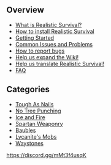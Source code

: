 ## Overview
* [What is Realistic Survival?](https://github.com/ValMobile/RealisticSurvival/wiki/RealisticSurvival-in-a-nutshell)
* [How to install Realistic Survival](https://github.com/ValMobile/RealisticSurvival/wiki/Installing-RealisticSurvival)
* [Getting Started](https://github.com/ValMobile/RealisticSurvival/wiki/Getting-Started)
* [Common Issues and Problems](https://github.com/ValMobile/RealisticSurvival/wiki/Common-Issues)
* [How to report bugs](https://github.com/ValMobile/RealisticSurvival/wiki/How-to-report-bugs)
* [Help us expand the Wiki!](https://github.com/ValMobile/RealisticSurvival/wiki/Expanding-the-Wiki)
* [Help us translate Realistic Survival!](https://github.com/ValMobile/RealisticSurvival/wiki/Translating-RealisticSurvival)
* [FAQ](https://github.com/ValMobile/RealisticSurvival/wiki/FAQ)

## Categories
* [Tough As Nails](https://github.com/ValMobile/RealisticSurvival/wiki/Tough-as-Nails)
* [No Tree Punching](https://github.com/ValMobile/RealisticSurvival/wiki/No-Tree-Punching)
* [Ice and Fire](https://github.com/ValMobile/RealisticSurvival/wiki/Ice-and-Fire)
* [Spartan Weaponry](https://github.com/ValMobile/RealisticSurvival/wiki/Spartan-Weaponry)
* [Baubles](https://github.com/ValMobile/RealisticSurvival/wiki/Baubles)
* [Lycanite's Mobs](https://github.com/ValMobile/RealisticSurvival/wiki/Lycanites-Mobs)
* [Waystones](https://github.com/ValMobile/RealisticSurvival/wiki/Waystones)

<p>
  <a href="https://discord.gg/mMt3f4usqK">https://discord.gg/mMt3f4usqK</a>
</p>
